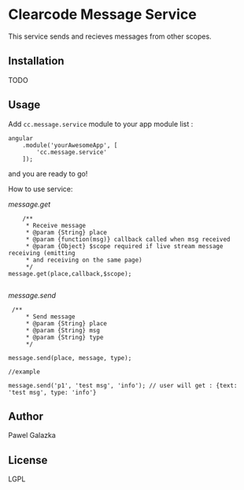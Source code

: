 Clearcode Message Service
=========

This service sends and recieves messages from other scopes.

Installation
--------------
TODO


Usage
------

Add ``` cc.message.service ``` module to your app module list :


```
angular
    .module('yourAwesomeApp', [
        'cc.message.service'
    ]);
```
and you are ready to go!

How to use service:

*message.get*

```
    /**
     * Receive message
     * @param {String} place
     * @param {function(msg)} callback called when msg received
     * @param {Object} $scope required if live stream message receiving (emitting
     * and receiving on the same page)
     */
message.get(place,callback,$scope);


```

*message.send*

```
 /**
     * Send message
     * @param {String} place
     * @param {String} msg
     * @param {String} type
     */

message.send(place, message, type);

//example

message.send('p1', 'test msg', 'info'); // user will get : {text: 'test msg', type: 'info'}
```
Author
------

Pawel Galazka


License
----

LGPL

